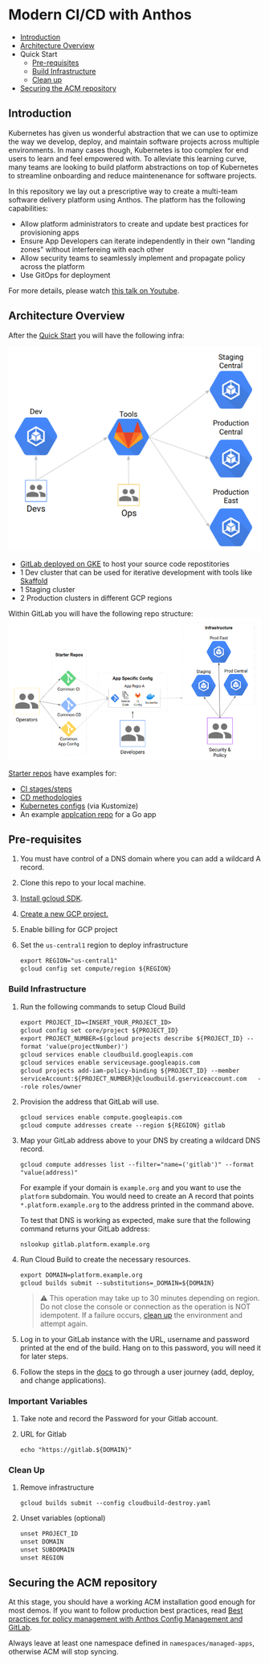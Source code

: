 # Modern CI/CD with Anthos

* [Introduction](#introduction)
* [Architecture Overview](#architecture-overview)
* Quick Start
  * [Pre-requisites](#pre-requisites)
  * [Build Infrastructure](#build-infrastructure)
  * [Clean up](#clean-up)
* [Securing the ACM repository](#securing-the-acm-repository)

## Introduction

Kubernetes has given us wonderful abstraction that we can use to optimize the way we
develop, deploy, and maintain software projects across multiple environments.
In many cases though, Kubernetes is too complex for end users to learn and feel empowered with.
To alleviate this learning curve, many teams
are looking to build platform abstractions on top of Kubernetes to streamline onboarding and
reduce maintenenance for software projects.

In this repository we lay out a prescriptive way to create a multi-team software delivery platform
using Anthos. The platform has the following capabilities:

* Allow platform administrators to create and update best practices for provisioning apps
* Ensure App Developers can iterate independently in their own "landing zones" without interfereing with each other
* Allow security teams to seamlessly implement and propagate policy across the platform
* Use GitOps for deployment

For more details, please watch [this talk on Youtube](https://www.youtube.com/watch?v=MOALiliVoeg).

## Architecture Overview

After the [Quick Start](#pre-requisites) you will have the following infra:

![Anthos Platform Infrastructure](images/anthos-platform-infra.png)

* [GitLab deployed on GKE](https://cloud.google.com/solutions/deploying-production-ready-gitlab-on-gke) to host your source code repostitories
* 1 Dev cluster that can be used for iterative development with tools like [Skaffold](https://skaffold.dev/)
* 1 Staging cluster
* 2 Production clusters in different GCP regions

Within GitLab you will have the following repo structure:
![Anthos Platform Repos](images/anthos-platform-repos.png)

[Starter repos](starter-repos/) have examples for:

* [CI stages/steps](starter-repos/shared-ci-cd/ci/)
* [CD methodologies](starter-repos/shared-ci-cd/cd/)
* [Kubernetes configs](starter-repos/shared-kustomize-bases/) (via Kustomize)
* An example [applcation repo](starter-repos/golang-template/) for a Go app

## Pre-requisites

1. You must have control of a DNS domain where you can add a wildcard A record.

1. Clone this repo to your local machine.

1. [Install gcloud SDK](https://cloud.google.com/sdk/install).

1. [Create a new GCP project.](https://cloud.google.com/resource-manager/docs/creating-managing-projects#creating_a_project)

    <!-- TODO Find URL-->
1. Enable billing for GCP project

    <!-- TODO Link for regions -->
1. Set the `us-central1` region to deploy infrastructure

    ```shell
    export REGION="us-central1"
    gcloud config set compute/region ${REGION}
    ```

### Build Infrastructure

1. Run the following commands to setup Cloud Build

    ```shell
    export PROJECT_ID=<INSERT_YOUR_PROJECT_ID>
    gcloud config set core/project ${PROJECT_ID}
    export PROJECT_NUMBER=$(gcloud projects describe ${PROJECT_ID} --format 'value(projectNumber)')
    gcloud services enable cloudbuild.googleapis.com
    gcloud services enable serviceusage.googleapis.com
    gcloud projects add-iam-policy-binding ${PROJECT_ID} --member serviceAccount:${PROJECT_NUMBER}@cloudbuild.gserviceaccount.com   --role roles/owner
    ```

1. Provision the address that GitLab will use.

    ```shell
    gcloud services enable compute.googleapis.com
    gcloud compute addresses create --region ${REGION} gitlab
    ```

1. Map your GitLab address above to your DNS by creating a wildcard DNS record.

    ```shell
    gcloud compute addresses list --filter="name=('gitlab')" --format "value(address)"
    ```

    For example if your domain is `example.org` and you want to use the
    `platform` subdomain. You would need to create an A record that points
    `*.platform.example.org` to the address printed in the command above.

    To test that DNS is working as expected, make sure that the following command
    returns your GitLab address:

    ```shell
    nslookup gitlab.platform.example.org
    ```

1. Run Cloud Build to create the necessary resources.

    ```shell
    export DOMAIN=platform.example.org
    gcloud builds submit --substitutions=_DOMAIN=${DOMAIN}
    ```

    > :warning: This operation may take up to 30 minutes depending on region. Do not close the console or connection as the operation is NOT idempotent. If a failure occurs, [clean up](#clean-up) the environment and attempt again.

1. Log in to your GitLab instance with the URL, username and password printed at the end of the build. Hang on to this password, you will need it for later steps.

1. Follow the steps in the [docs](docs/index.md) to go through a user journey (add, deploy, and change applications).

### Important Variables

1. Take note and record the Password for your Gitlab account.
1. URL for Gitlab

    ```shell
    echo "https://gitlab.${DOMAIN}"
    ```

### Clean Up
<!-- TODO: Domain name deletion will be added later  -->
1. Remove infrastructure

    ```shell
    gcloud builds submit --config cloudbuild-destroy.yaml
    ```

1. Unset variables (optional)

    ```shell
    unset PROJECT_ID
    unset DOMAIN
    unset SUBDOMAIN
    unset REGION
    ```

## Securing the ACM repository

At this stage, you should have a working ACM installation good enough for most
demos. If you want to follow production best practices, read
[Best practices for policy management with Anthos Config Management and GitLab](https://cloud.google.com/solutions/best-practices-for-policy-management-with-anthos-config-management).

Always leave at least one namespace defined in `namespaces/managed-apps`, otherwise ACM will
stop syncing.
